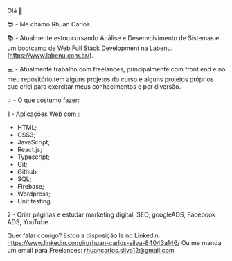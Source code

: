 Olá 👋

😎 - Me chamo Rhuan Carlos.

📚 - Atualmente estou cursando Análise e Desenvolvimento de Sistemas e um bootcamp de Web Full Stack Development na Labenu.(https://www.labenu.com.br/).

💻 - Atualmente trabalho com freelances, principalmente com front end e no meu repositório tem alguns projetos do curso e alguns projetos próprios que criei para exercitar meus conhecimentos e por diversão.

💡 - O que costumo fazer:

1 - Aplicações Web com :
- HTML;
- CSS3;
- JavaScript;
- React.js;
- Typescript;
- Git;
- Github;
- SQL;
- Firebase;
- Wordpress;
- Unit testing;

2 - Criar páginas e estudar marketing digital, SEO, googleADS, Facebook ADS, YouTube.

Quer falar comigo? Estou a disposição la no Linkedin: https://www.linkedin.com/in/rhuan-carlos-silva-84043a146/
Ou me manda um email para Freelances: rhuancarlos.silva12@gmail.com
